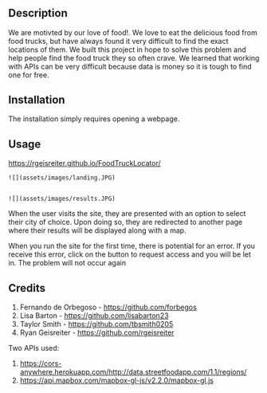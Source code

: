 # <Food Truck Locator>

## Description

We are motivted by our love of food!. We love to eat the delicious food from food trucks, but have always found it very difficult to find the exact locations of them. We built this project in hope to solve this problem and help people find the food truck they so often crave. We learned that working with APIs can be very difficult because data is money so it is tough to find one for free.

## Installation

The installation simply requires opening a webpage.

## Usage

https://rgeisreiter.github.io/FoodTruckLocator/

    ![](assets/images/landing.JPG)


    ![](assets/images/results.JPG)

When the user visits the site, they are presented with an option to select their city of choice. Upon doing so, they are redirected to another page where their results will be displayed along with a map.

When you run the site for the first time, there is potential for an error. If you receive this error, click on the button to request access and you will be let in. The problem will not occur again

## Credits

1. Fernando de Orbegoso - https://github.com/forbegos
2. Lisa Barton - https://github.com/lisabarton23
3. Taylor Smith - https://github.com/tbsmith0205
4. Ryan Geisreiter - https://github.com/rgeisreiter

Two APIs used:

1. https://cors-anywhere.herokuapp.com/http://data.streetfoodapp.com/1.1/regions/
2. https://api.mapbox.com/mapbox-gl-js/v2.2.0/mapbox-gl.js
